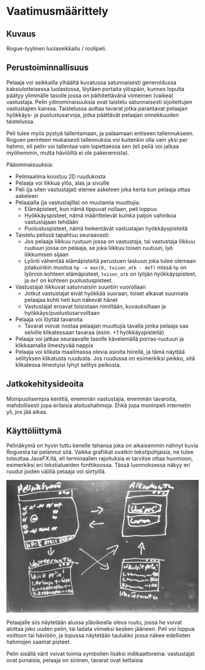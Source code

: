 # Vaatimusmäärittely
## Kuvaus
Rogue-tyylinen luolaseikkailu / roolipeli.

## Perustoiminnallisuus
Pelaaja voi seikkailla ylhäältä kuvatussa satunnaisesti generoidussa
kaksiulotteisessa luolastossa, löytäen portaita ylöspäin, kunnes
lopulta päätyy ylimmälle tasolle jossa on päihitettävänä viimeinen
(vaikea) vastustaja. Pelin ydinominaisuuksia ovat taistelu
satunnaisesti sijoitettujen vastustajien kanssa. Taistelussa auttaa
tavarat jotka parantavat pelaajan hyökkäys- ja puolustusarvoja, jotka
päättävät pelaajan onnekkuuden taistelussa.

Peli tulee myös pystyä tallentamaan, ja palaamaan entiseen
tallennukseen. Roguen perinteen mukaisesti tallennuksia voi kuitenkin
olla vain yksi per hahmo, eli pelin voi tallentaa vain lopettaessa sen
(eli peliä voi jatkaa myöhemmin, mutta häviöiltä ei ole pakenemista).

Pääominaisuuksia:
- Pelimaailma koostuu 2D ruudukosta
- Pelaaja voi liikkua ylös, alas ja sivuille
- Peli (ja siten vastustajat) etenee askeleen joka kerta kun pelaaja
  ottaa askeleen
- Pelaajalla (ja vastustajilla) on muutamia muuttujia:
  - Elämäpisteet, kun nämä tippuvat nollaan, peli loppuu
  - Hyökkäyspisteet, nämä määrittelevät kuinka paljon vahinkoa
    vastustajaan tehdään
  - Puolustuspisteet, nämä heikentävät vastustajan hyökkäyspisteitä
- Taistelu pelissä tapahtuu seuraavasti:
  - Jos pelaaja liikkuu ruutuun jossa on vastustaja, tai vastustaja
    liikkuu ruutuun jossa on pelaaja, se joka liikkuu toisen ruutuun,
    lyö liikkumisen sijaan
  - Lyönti vähentää elämäpisteitä perustuen laskuun joka tulee olemaan
    jotakuinkin muotoa `hp -= max(0, toisen_atk - def)` missä `hp` on
    lyönnin kohteen elämäpisteet, `toisen_atk` on lyöjän
    hyökkäyspisteet, ja `def` on kohteen puolustuspisteet.
- Vastustajat liikkuvat satunnaisiin suuntiin vuorollaan
  - Jotkut vastustajat eivät hyökkää suoraan, toiset alkavat suunnata
    pelaajaa kohti heti kun näkevät hänet
  - Vastustajat eroavat toisistaan nimiltään, kuvauksiltaan ja
    hyökkäys/puolustusarvoiltaan
- Pelaaja voi löytää tavaroita
  - Tavarat voivat nostaa pelaajan muuttujia tavalla jonka pelaaja saa
    selville klikatessaan tavaraa (esim. +1 hyökkäyspisteitä)
- Pelaaja voi jatkaa seuraavalle tasolle kävelemällä porras-ruutuun ja
  klikkaamalla ilmestyvää nappia
- Pelaaja voi klikata maailmassa olevia asioita hiirellä, ja tämä
  näyttää selityksen klikatusta ruudusta. Jos ruudussa on esimerkiksi
  peikko, sitä klikatessa ilmestyisi lyhyt selitys peikosta.

## Jatkokehitysideoita
Monipuolisempia kenttiä, enemmän vastustajia, enemmän tavaroita,
mahdollisesti jopa erilaisia aloitushahmoja. Ehkä jopa moninpeli
internetin yli, jos jää aikaa.

## Käyttöliittymä
Pelinäkymä on hyvin tuttu kenelle tahansa joka on aikaisemmin nähnyt
kuvia Roguesta tai pelannut sitä. Vaikka grafiikat ovatkin
tekstipohjaisia, ne tulee toteuttaa JavaFX:llä, eli terminaalien
rajoituksia ei tarvitse ottaa huomioon, esimerkiksi eri tekstialueiden
fonttikoossa. Tässä luonnoksessa näkyy eri ruudut joiden välillä
pelaaja voi siirtyillä.

![UI sketch](ui-sketch.jpg)

Pelaajalle siis näytetään alussa yläoikealla oleva ruutu, jossa he
voivat alottaa joko uuden pelin, tai ladata viimeksi kesken
jääneen. Peli voi loppua voittoon tai häviöön, ja lopussa näytetään
taulukko jossa näkee edellisten hahmojen saamat pisteet.

Pelin sisällä värit voivat toimia symbolien lisäksi indikaattoreina:
vastustajat ovat punaisia, pelaaja on sininen, tavarat ovat keltaisia
